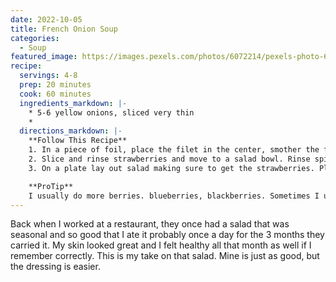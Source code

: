 ```yaml
---
date: 2022-10-05
title: French Onion Soup
categories:
  - Soup
featured_image: https://images.pexels.com/photos/6072214/pexels-photo-6072214.jpeg?auto=compress&cs=tinysrgb&w=1260&h=750&dpr=2
recipe:
  servings: 4-8
  prep: 20 minutes
  cook: 60 minutes
  ingredients_markdown: |-
    * 5-6 yellow onions, sliced very thin
    * 
  directions_markdown: |-
    **Follow This Recipe**
    1. In a piece of foil, place the filet in the center, smother the fish with the lime juice. Wrap fish up and bake or grill until cooked to your preference. (I usually do 15 min in the oven at 400 degrees, so it’s a little raw in the center.)
    2. Slice and rinse strawberries and move to a salad bowl. Rinse spinach and place in the salad bowl. In a separate bowl or a salad dressing cruet combine the vinegar, olive oil, paprika, sugar and seeds. Shake or stir until ingredients are evenly mixed. Combine dressing with salad and toss well.
    3. On a plate lay out salad making sure to get the strawberries. Place salmon on the top and serve.

    **ProTip**
    I usually do more berries. blueberries, blackberries. Sometimes I use kiwis and that makes for an awesome salad. If you feel like you need a little good fat in there, avocado actually tastes great with sweet dressings and fruit. This dish can also be made with chicken. Enjoy!
---
```

Back when I worked at a restaurant, they once had a salad that was seasonal and so good that I ate it probably once a day for the 3 months they carried it. My skin looked great and I felt healthy all that month as well if I remember correctly. This is my take on that salad. Mine is just as good, but the dressing is easier.